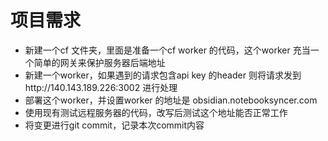 # 项目需求

* 新建一个cf 文件夹，里面是准备一个cf worker 的代码，这个worker 充当一个简单的网关来保护服务器后端地址
* 新建一个worker，如果遇到的请求包含api key 的header 则将请求发到http://140.143.189.226:3002 进行处理
* 部署这个worker，并设置worker 的地址是 obsidian.notebooksyncer.com
* 使用现有测试远程服务器的代码，改写后测试这个地址能否正常工作
* 将变更进行git commit，记录本次commit内容
